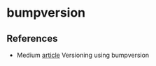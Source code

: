 # bumpversion

## References

- Medium [article](https://williamhayes.medium.com/versioning-using-bumpversion-4d13c914e9b8)
Versioning using bumpversion
